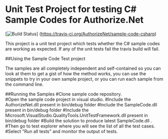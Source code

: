 # Unit Test Project for testing C# Sample Codes for Authorize.Net
[![Build Status](https://travis-ci.org/AuthorizeNet/sample-code-csharp.png?branch=master)]
(https://travis-ci.org/AuthorizeNet/sample-code-csharp)

This project is a unit test project which tests whether the C# sample codes are working as expected. If any of the unit tests fail the 
travis build will fail.


##Using the Sample Code Test project

The samples are all completely independent and self-contained so you can look at them to get a gist of how the method works, you can use the snippets to try in your own sample project, or you can run each sample from the command line.

##Running the Samples
 #Clone sample code repository.  
 #Open the sample code project in visual studio.
 #Include the AuthorizeNet.dll present in bin/debug folder
 #Include the SampleCode.dll present in bin/debug folder
 #Include the Microsoft.VisualStudio.QualityTools.UnitTestFramework.dll present in bin/debug folder
 #Build the solution to produce latest SampleCode.dll .  
 #Then go to test explorer where you will see the list of all the test cases.
 #Select "Run all tests" and monitor the output of tests.
